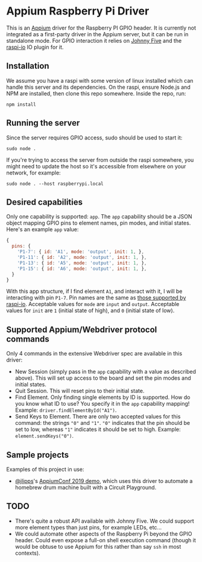 # Appium Raspberry Pi Driver

This is an [Appium](https://github.com/appium/appium) driver for the Raspberry PI GPIO header. It is currently not integrated as a first-party driver in the Appium server, but it can be run in standalone mode. For GPIO interaction it relies on [Johnny Five](http://johnny-five.io/) and the [raspi-io](https://github.com/nebrius/raspi-io) IO plugin for it.

## Installation

We assume you have a raspi with some version of linux installed which can handle this server and its dependencies. On the raspi, ensure Node.js and NPM are installed, then clone this repo somewhere. Inside the repo, run:

```
npm install
```

## Running the server

Since the server requires GPIO access, sudo should be used to start it:

```
sudo node .
```

If you're trying to access the server from outside the raspi somewhere, you might need to update the host so it's accessible from elsewhere on your network, for example:

```
sudo node . --host raspberrypi.local
```

## Desired capabilities

Only one capability is supported: `app`. The `app` capability should be a JSON object mapping GPIO pins to element names, pin modes, and initial states. Here's an example `app` value:

```js
{
  pins: {
    'P1-7': { id: 'A1', mode: 'output', init: 1, },
    'P1-11': { id: 'A2', mode: 'output', init: 1, },
    'P1-13': { id: 'A5', mode: 'output', init: 1, },
    'P1-15': { id: 'A6', mode: 'output', init: 1, },
  }
}
```

With this app structure, if I find element `A1`, and interact with it, I will be interacting with pin `P1-7`. Pin names are the same as [those supported by raspi-io](https://github.com/nebrius/raspi-io/wiki/Pin-Information). Acceptable values for `mode` are `input` and `output`. Acceptable values for `init` are `1` (initial state of high), and `0` (initial state of low).

## Supported Appium/Webdriver protocol commands

Only 4 commands in the extensive Webdriver spec are available in this driver:

* New Session (simply pass in the `app` capability with a value as described above). This will set up access to the board and set the pin modes and initial states.
* Quit Session. This will reset pins to their initial state.
* Find Element. Only finding single elements by ID is supported. How do you know what ID to use? You specify it in the `app` capability mapping! Example: `driver.findElementById("A1")`.
* Send Keys to Element. There are only two accepted values for this command: the strings `"0"` and `"1"`. `"0"` indicates that the pin should be set to low, whereas `"1"` indicates it should be set to high. Example: `element.sendKeys("0")`.

## Sample projects

Examples of this project in use:

* [@jlipps](https://github.com/jlipps)'s [AppiumConf 2019 demo](https://github.com/jlipps/appiumconf2019), which uses this driver to automate a homebrew drum machine built with a Circuit Playground.

## TODO

* There's quite a robust API available with Johnny Five. We could support more element types than just pins, for example LEDs, etc...
* We could automate other aspects of the Raspberry Pi beyond the GPIO header. Could even expose a full-on shell execution command (though it would be obtuse to use Appium for this rather than say `ssh` in most contexts).
